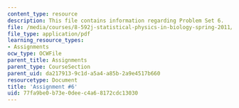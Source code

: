 ```yaml
---
content_type: resource
description: This file contains information regarding Problem Set 6.
file: /media/courses/8-592j-statistical-physics-in-biology-spring-2011/77fa9be0b73e0deec4a68172cdc13030_MIT8_592JS11_PS6.pdf
file_type: application/pdf
learning_resource_types:
- Assignments
ocw_type: OCWFile
parent_title: Assignments
parent_type: CourseSection
parent_uid: da217913-9c1d-a5a4-a85b-2a9e4517b660
resourcetype: Document
title: 'Assignment #6'
uid: 77fa9be0-b73e-0dee-c4a6-8172cdc13030
---
```


